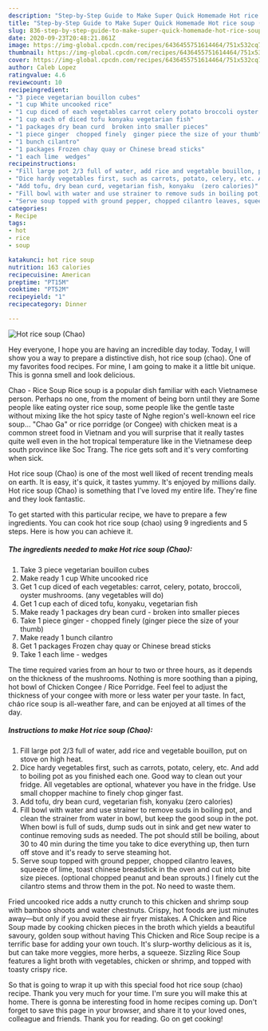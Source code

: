 ```yaml
---
description: "Step-by-Step Guide to Make Super Quick Homemade Hot rice soup (Chao)"
title: "Step-by-Step Guide to Make Super Quick Homemade Hot rice soup (Chao)"
slug: 836-step-by-step-guide-to-make-super-quick-homemade-hot-rice-soup-chao
date: 2020-09-23T20:48:21.861Z
image: https://img-global.cpcdn.com/recipes/6436455751614464/751x532cq70/hot-rice-soup-chao-recipe-main-photo.jpg
thumbnail: https://img-global.cpcdn.com/recipes/6436455751614464/751x532cq70/hot-rice-soup-chao-recipe-main-photo.jpg
cover: https://img-global.cpcdn.com/recipes/6436455751614464/751x532cq70/hot-rice-soup-chao-recipe-main-photo.jpg
author: Caleb Lopez
ratingvalue: 4.6
reviewcount: 10
recipeingredient:
- "3 piece vegetarian bouillon cubes"
- "1 cup White uncooked rice"
- "1 cup diced of each vegetables carrot celery potato broccoli oyster mushrooms any vegetables will do"
- "1 cup each of diced tofu konyaku vegetarian fish"
- "1 packages dry bean curd  broken into smaller pieces"
- "1 piece ginger  chopped finely  ginger piece the size of your thumb"
- "1 bunch cilantro"
- "1 packages Frozen chay quay or Chinese bread sticks"
- "1 each lime  wedges"
recipeinstructions:
- "Fill large pot 2/3 full of water, add rice and vegetable bouillon, put on stove on high heat."
- "Dice hardy vegetables first, such as carrots, potato, celery, etc. And add to boiling pot as you finished each one. Good way to clean out your fridge. All vegetables are optional, whatever you have in the fridge. Use small chopper machine to finely chop ginger fast."
- "Add tofu, dry bean curd, vegetarian fish, konyaku  (zero calories)"
- "Fill bowl with water and use strainer to remove suds in boiling pot, and clean the strainer from water in bowl, but keep the good soup in the pot. When bowl is full of suds, dump suds out in sink and get new water to continue removing suds as needed. The pot should still be boiling, about 30 to 40 min during the time you take to dice everything up, then turn off stove and it&#39;s ready to serve steaming hot."
- "Serve soup topped with ground pepper, chopped cilantro leaves, squeeze of lime, toast chinese breadstick in the oven and cut into bite size pieces.  (optional chopped peanut and bean sprouts.) I finely cut the cilantro stems and throw them in the pot.  No need to waste them."
categories:
- Recipe
tags:
- hot
- rice
- soup

katakunci: hot rice soup 
nutrition: 163 calories
recipecuisine: American
preptime: "PT15M"
cooktime: "PT52M"
recipeyield: "1"
recipecategory: Dinner

---
```



![Hot rice soup (Chao)](https://img-global.cpcdn.com/recipes/6436455751614464/751x532cq70/hot-rice-soup-chao-recipe-main-photo.jpg)

Hey everyone, I hope you are having an incredible day today. Today, I will show you a way to prepare a distinctive dish, hot rice soup (chao). One of my favorites food recipes. For mine, I am going to make it a little bit unique. This is gonna smell and look delicious.

Chao - Rice Soup Rice soup is a popular dish familiar with each Vietnamese person. Perhaps no one, from the moment of being born until they are Some people like eating oyster rice soup, some people like the gentle taste without mixing like the hot spicy taste of Nghe region&#39;s well-known eel rice soup… &#34;Chao Ga&#34; or rice porridge (or Congee) with chicken meat is a common street food in Vietnam and you will surprise that it really tastes quite well even in the hot tropical temperature like in the Vietnamese deep south province like Soc Trang. The rice gets soft and it&#39;s very comforting when sick.

Hot rice soup (Chao) is one of the most well liked of recent trending meals on earth. It is easy, it's quick, it tastes yummy. It's enjoyed by millions daily. Hot rice soup (Chao) is something that I've loved my entire life. They're fine and they look fantastic.


To get started with this particular recipe, we have to prepare a few ingredients. You can cook hot rice soup (chao) using 9 ingredients and 5 steps. Here is how you can achieve it.

<!--inarticleads1-->

##### The ingredients needed to make Hot rice soup (Chao):

1. Take 3 piece vegetarian bouillon cubes
1. Make ready 1 cup White uncooked rice
1. Get 1 cup diced of each vegetables: carrot, celery, potato, broccoli, oyster mushrooms. (any vegetables will do)
1. Get 1 cup each of diced tofu, konyaku, vegetarian fish
1. Make ready 1 packages dry bean curd - broken into smaller pieces
1. Take 1 piece ginger - chopped finely  (ginger piece the size of your thumb)
1. Make ready 1 bunch cilantro
1. Get 1 packages Frozen chay quay or Chinese bread sticks
1. Take 1 each lime - wedges


The time required varies from an hour to two or three hours, as it depends on the thickness of the mushrooms. Nothing is more soothing than a piping, hot bowl of Chicken Congee / Rice Porridge. Feel feel to adjust the thickness of your congee with more or less water per your taste. In fact, cháo rice soup is all-weather fare, and can be enjoyed at all times of the day. 

<!--inarticleads2-->

##### Instructions to make Hot rice soup (Chao):

1. Fill large pot 2/3 full of water, add rice and vegetable bouillon, put on stove on high heat.
1. Dice hardy vegetables first, such as carrots, potato, celery, etc. And add to boiling pot as you finished each one. Good way to clean out your fridge. All vegetables are optional, whatever you have in the fridge. Use small chopper machine to finely chop ginger fast.
1. Add tofu, dry bean curd, vegetarian fish, konyaku  (zero calories)
1. Fill bowl with water and use strainer to remove suds in boiling pot, and clean the strainer from water in bowl, but keep the good soup in the pot. When bowl is full of suds, dump suds out in sink and get new water to continue removing suds as needed. The pot should still be boiling, about 30 to 40 min during the time you take to dice everything up, then turn off stove and it&#39;s ready to serve steaming hot.
1. Serve soup topped with ground pepper, chopped cilantro leaves, squeeze of lime, toast chinese breadstick in the oven and cut into bite size pieces.  (optional chopped peanut and bean sprouts.) I finely cut the cilantro stems and throw them in the pot.  No need to waste them.


Fried uncooked rice adds a nutty crunch to this chicken and shrimp soup with bamboo shoots and water chestnuts. Crispy, hot foods are just minutes away—but only if you avoid these air fryer mistakes. A Chicken and Rice Soup made by cooking chicken pieces in the broth which yields a beautiful savoury, golden soup without having This Chicken and Rice Soup recipe is a terrific base for adding your own touch. It&#39;s slurp-worthy delicious as it is, but can take more veggies, more herbs, a squeeze. Sizzling Rice Soup features a light broth with vegetables, chicken or shrimp, and topped with toasty crispy rice. 

So that is going to wrap it up with this special food hot rice soup (chao) recipe. Thank you very much for your time. I'm sure you will make this at home. There is gonna be interesting food in home recipes coming up. Don't forget to save this page in your browser, and share it to your loved ones, colleague and friends. Thank you for reading. Go on get cooking!
